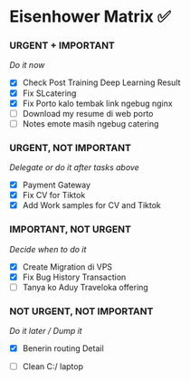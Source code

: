 # Eisenhower Matrix ✅

### URGENT + IMPORTANT
*Do it now*
- [x] Check Post Training Deep Learning Result
- [x] Fix SLcatering
- [x] Fix Porto kalo tembak link ngebug nginx
- [ ] Download my resume di web porto
- [ ] Notes emote masih ngebug catering
### URGENT, NOT IMPORTANT
*Delegate or do it after tasks above*
- [x] Payment Gateway 
- [x] Fix CV for Tiktok
- [x] Add Work samples for CV and Tiktok
### IMPORTANT, NOT URGENT
*Decide when to do it*
- [x] Create Migration di VPS
- [x] Fix Bug History Transaction
- [ ] Tanya ko Aduy Traveloka offering

### NOT URGENT, NOT IMPORTANT
*Do it later / Dump it*
- [x] Benerin routing Detail
- [ ] Clean C:/ laptop

